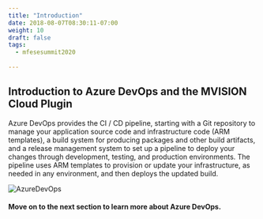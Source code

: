 ```yaml
---
title: "Introduction"
date: 2018-08-07T08:30:11-07:00
weight: 10
draft: false
tags:
  - mfesesummit2020
  
---
```


## Introduction to Azure DevOps and the MVISION Cloud Plugin

Azure DevOps provides the CI / CD pipeline, starting with a Git repository to manage your application source code and infrastructure code (ARM templates), a build system for producing packages and other build artifacts, and a release management system to set up a pipeline to deploy your changes through development, testing, and production environments. The pipeline uses ARM templates to provision or update your infrastructure, as needed in any environment, and then deploys the updated build.


![AzureDevOps](/images/mfe/azure-devops2.jpg?classes=border,shadow)

#### Move on to the next section to learn more about Azure DevOps.
